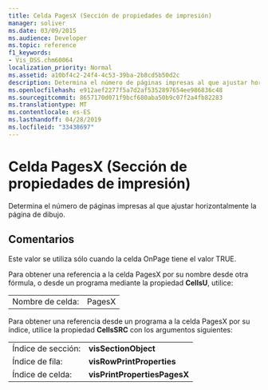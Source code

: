 ```yaml
---
title: Celda PagesX (Sección de propiedades de impresión)
manager: soliver
ms.date: 03/09/2015
ms.audience: Developer
ms.topic: reference
f1_keywords:
- Vis_DSS.chm60064
localization_priority: Normal
ms.assetid: a10bf4c2-24f4-4c53-39ba-2b8cd5b50d2c
description: Determina el número de páginas impresas al que ajustar horizontalmente la página de dibujo.
ms.openlocfilehash: e912aef2277f5a7d2af5352897654ee986836c48
ms.sourcegitcommit: 8657170d071f9bcf680aba50b9c07f2a4fb82283
ms.translationtype: MT
ms.contentlocale: es-ES
ms.lasthandoff: 04/28/2019
ms.locfileid: "33438697"
---
```

# <a name="pagesx-cell-print-properties-section"></a>Celda PagesX (Sección de propiedades de impresión)

Determina el número de páginas impresas al que ajustar horizontalmente la página de dibujo. 
  
## <a name="remarks"></a>Comentarios

Este valor se utiliza sólo cuando la celda OnPage tiene el valor TRUE. 
  
Para obtener una referencia a la celda PagesX por su nombre desde otra fórmula, o desde un programa mediante la propiedad **CellsU**, utilice: 
  
|||
|:-----|:-----|
| Nombre de celda:  <br/> | PagesX  <br/> |
   
Para obtener una referencia desde un programa a la celda PagesX por su índice, utilice la propiedad **CellsSRC** con los argumentos siguientes: 
  
|||
|:-----|:-----|
| Índice de sección:  <br/> |**visSectionObject** <br/> |
| Índice de fila:  <br/> |**visRowPrintProperties** <br/> |
| Índice de celda:  <br/> |**visPrintPropertiesPagesX** <br/> |
   

